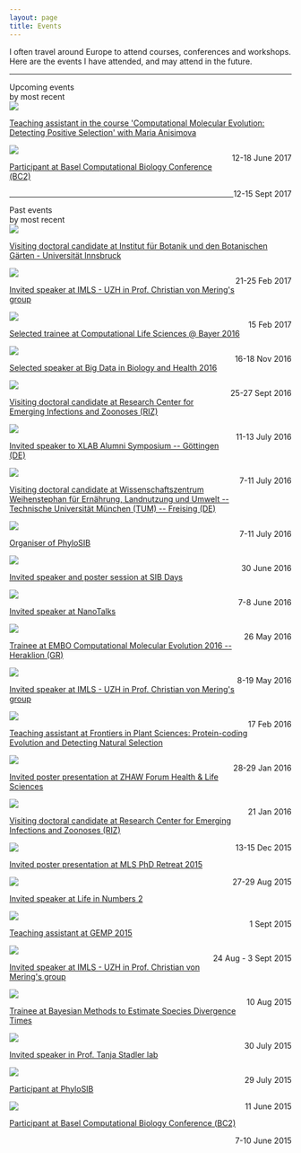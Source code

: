 ```yaml
---
layout: page
title: Events
---
```



I often travel around Europe to attend courses, conferences and workshops. Here are the events I have attended, and may attend in the future.



<hr class="lighter"/>
<div class="recent-posts">Upcoming events <div class="spanlighter"> by most recent</div></div>

<div class="row">
<div class="two columns"><img src="/assets/Lund_University_logotype.png"></div>
<div class="six columns event-title"><a href="http://www.lunduniversity.lu.se/"><p>Teaching assistant in the course 'Computational Molecular Evolution: Detecting Positive Selection' with Maria Anisimova</p></a></div>
<div class="three columns" style="float:right;"><p>12-18 June 2017</p></div></div>

<div class="row">
<div class="two columns"><img src="/assets/sib_logo_quadri_high_res.png"></div>
<div class="six columns event-title"><a href="https://www.bc2.ch/2017/"><p>Participant at Basel Computational Biology Conference (ΒC2) </p></a></div>
<div class="three columns" style="float:right;">12-15 Sept 2017</div></div>



<hr class="lighter"/>
<div class="recent-posts">Past events <div class="spanlighter"> by most recent</div></div>

<div class="row">
<div class="two columns"><img src="/assets/Uni_innsbruck.png"></div>
<div class="six columns event-title"><a href="https://www.uibk.ac.at/botany/index.html.en"><p>Visiting doctoral candidate at Institut für Botanik und den Botanischen Gärten - Universität Innsbruck </p></a></div>
<div class="three columns" style="float:right;"><p>21-25 Feb 2017</p></div></div>

<div class="row">
<div class="two columns"><img src="/assets/University_of_Zurich_Logo.png"></div>
<div class="six columns event-title"><a href="http://www.imls.uzh.ch/en/research/vonmering.html"><p>Invited speaker at IMLS - UZH in Prof. Christian von Mering's group</p></a></div>
<div class="three columns" style="float:right;"><p>15 Feb 2017</p></div></div>

<div class="row">
<div class="two columns"><img src="/assets/bayer-logo-2003-zoomed.jpg"></div>
<div class="six columns event-title"><a href="https://www.karriere.bayer.de/en/working-at-bayer/entrylevel/postdocs/Computational_Life_Sciences_Workshop/"><p> Selected trainee at Computational Life Sciences @ Bayer 2016</p></a></div>
<div class="three columns" style="float:right;"><p>16-18 Nov 2016</p></div></div>

<div class="row">
<div class="two columns"><img src="/assets/WGC_Logo_Landscape.png"></div>
<div class="six columns event-title"><a href="http://www.embl.de/training/events/2016/BIG16-01/index.html"><p> Selected speaker at Big Data in Biology and Health 2016</p></a></div>
<div class="three columns" style="float:right;"><p>25-27 Sept 2016</p></div></div>


<div class="row">
<div class="two columns"><img src="/assets/tiho.png"></div>
<div class="six columns event-title"><a href="http://www.tiho-hannover.de/kliniken-institute/institute/research-center-for-emerging-infections-and-zoonoses/"><p>Visiting doctoral candidate at Research Center for Emerging Infections and Zoonoses (RIZ)</p></a></div>
<div class="three columns" style="float:right;"><p>11-13 July 2016</p></div></div>

<div class="row">
<div class="two columns"><img src="/assets/xlab.gif"></div>
<div class="six columns event-title"><a href="http://www.xlab-goettingen.de/"><p> Invited speaker to XLAB Alumni Symposium -- Göttingen (DE)</p></a></div>
<div class="three columns" style="float:right;"><p>7-11 July 2016</p></div></div>

<div class="row">
<div class="two columns"><img src="/assets/TUMLogo.png"></div>
<div class="six columns event-title"><a href="http://www.biodiv.wzw.tum.de/index.php?id=2"><p>Visiting doctoral candidate at Wissenschaftszentrum Weihenstephan für Ernährung, Landnutzung und Umwelt -- Technische Universität München (TUM) -- Freising (DE)</p></a></div>
<div class="three columns" style="float:right;"><p>7-11 July 2016</p></div></div>


<div class="row">
<div class="two columns"><img src="/assets/sib_logo_quadri_high_res.png"></div>
<div class="six columns event-title"><a href="https://intranet.isb-sib.ch/pages/viewpage.action?spaceKey=PHYL&title=PhyloSIB+2016"><p>Organiser of PhyloSIB</p></a></div>
<div class="three columns" style="float:right;"><p>30 June 2016</p></div></div>

<div class="row">
<div class="two columns"><img src="/assets/sib_logo_quadri_high_res.png"></div>
<div class="six columns event-title"><a href="http://sib.swiss/events/sibdays2016/home"><p>Invited speaker and poster session at SIB Days</p></a></div>
<div class="three columns" style="float:right;"><p>7-8 June 2016</p></div></div>


<div class="row">
<div class="two columns"><img src="/assets/University_of_Zurich_Logo.png"></div>
<div class="six columns event-title"><a href="http://www.nanotalks.uzh.ch/index.html"><p>Invited speaker at NanoTalks</p></a></div>
<div class="three columns" style="float:right;"><p>26 May 2016</p></div></div>


<div class="row">
<div class="two columns"><img src="/assets/EMBO_logo_tagline_CMYKblack_outlined.png"></div>
<div class="six columns event-title"><a href="http://events.embo.org/16-computational-evolution/"><p>Trainee at EMBO Computational Molecular Evolution 2016 -- Heraklion (GR)</p></a></div>
<div class="three columns" style="float:right;"><p>8-19 May 2016</p></div></div>

<div class="row">
<div class="two columns"><img src="/assets/University_of_Zurich_Logo.png"></div>
<div class="six columns event-title"><a href="http://www.imls.uzh.ch/en/research/vonmering.html"><p>Invited speaker at IMLS - UZH in Prof. Christian von Mering's group</p></a></div>
<div class="three columns" style="float:right;"><p>17 Feb 2016</p></div></div>

<div class="row">
<div class="two columns"><img src="/assets/University_of_Zurich_Logo.png"></div>
<div class="six columns event-title"><a href="http://lorenzogatti.me/2016_FiPS_Tutorials/"><p>Teaching assistant at Frontiers in Plant Sciences: Protein-coding Evolution and Detecting Natural Selection</p></a></div>
<div class="three columns" style="float:right;"><p>28-29 Jan 2016</p></div></div>

<div class="row">
<div class="two columns"><img src="/assets/zhaw.png"></div>
<div class="six columns event-title"><a href="https://www.zhaw.ch/en/lsfm/"><p>Invited poster presentation at ZHAW Forum Health & Life Sciences</p></a></div>
<div class="three columns" style="float:right;"><p>21 Jan 2016</p></div></div>

<div class="row">
<div class="two columns"><img src="/assets/tiho.png"></div>
<div class="six columns event-title"><a href="http://www.tiho-hannover.de/kliniken-institute/institute/research-center-for-emerging-infections-and-zoonoses/"><p>Visiting doctoral candidate at Research Center for Emerging Infections and Zoonoses (RIZ)</p></a></div>
<div class="three columns" style="float:right;">13-15 Dec 2015</div></div>

<div class="row">
<div class="two columns"><img src="/assets/mls.png"></div>
<div class="six columns event-title"><a href="http://www.mls.uzh.ch/en.html"><p>Invited poster presentation at MLS PhD Retreat 2015</p></a></div>
<div class="three columns" style="float:right;">27-29 Aug 2015</div></div>

<div class="row">
<div class="two columns"><img src="/assets/zhaw.png"></div>
<div class="six columns event-title"><a href="http://2015.lifeinnumbers.ch/summary/"><p>Invited speaker at Life in Numbers 2</p></a></div>
<div class="three columns" style="float:right;"><p>1 Sept 2015</p></div></div>


<div class="row">
<div class="two columns"><img src="/assets/sib_logo_quadri_high_res.png"></div>
<div class="six columns event-title"><a href="http://gemp2015.lifeinnumbers.ch/"><p>Teaching assistant at GEMP 2015</p></a></div>
<div class="three columns" style="float:right;"><p>24 Aug - 3 Sept 2015</p></div></div>

<div class="row">
<div class="two columns"><img src="/assets/University_of_Zurich_Logo.png"></div>
<div class="six columns event-title"><a href="http://www.imls.uzh.ch/en/research/vonmering.html"><p>Invited speaker at IMLS - UZH in Prof. Christian von Mering's group</p></a></div>
<div class="three columns" style="float:right;"><p>10 Aug 2015</p></div></div>

<div class="row">
<div class="two columns"><img src="/assets/university_bristol.png"></div>
<div class="six columns event-title"><a href="https://www.eventbrite.co.uk/e/bayesian-methods-to-estimate-species-divergence-times-tickets-16690910964"><p>Trainee at Bayesian Methods to Estimate Species Divergence Times</p></a></div>
<div class="three columns" style="float:right;"><p>30 July 2015</p></div></div>

<div class="row">
<div class="two columns"><img src="/assets/cevo.png"></div>
<div class="six columns event-title"><a href="https://www.bsse.ethz.ch/cevo"><p>Invited speaker in Prof. Tanja Stadler lab</p></a></div>
<div class="three columns" style="float:right;"><p>29 July 2015</p></div></div>

<div class="row">
<div class="two columns"><img src="/assets/sib_logo_quadri_high_res.png"></div>
<div class="six columns event-title"><a href="https://intranet.isb-sib.ch/pages/viewpage.action?spaceKey=PHYL&title=PhyloSIB+2016"><p>Participant at PhyloSIB</p></a></div>
<div class="three columns" style="float:right;">11 June 2015</div></div>

<div class="row">
<div class="two columns"><img src="/assets/sib_logo_quadri_high_res.png"></div>
<div class="six columns event-title"><a href="https://www.bc2.ch/2017/"><p>Participant at Basel Computational Biology Conference (ΒC2) </p></a></div>
<div class="three columns" style="float:right;">7-10 June 2015</div></div>
